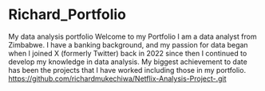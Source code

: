 # Richard_Portfolio
My data analysis portfolio
Welcome to my Portfolio
I am a data analyst from Zimbabwe. 
I have a banking background, and my passion for  data began when I joined X (formerly Twitter) back in 2022 since then I continued to develop my knowledge in data analysis. My biggest achievement to date has been the projects that I have worked including those in my portfolio.																			
https://github.com/richardmukechiwa/Netflix-Analysis-Project-.git																			
																			

